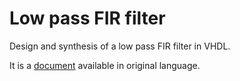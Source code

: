 # Low pass FIR filter

Design and synthesis of a low pass FIR filter in VHDL.

It is a [document](https://github.com/djqwert/low-pass-fir-filter/blob/master/relazione.pdf) available in original language.
